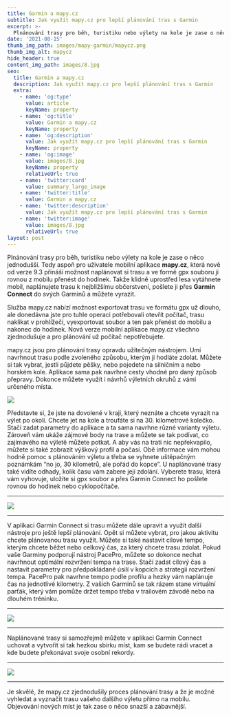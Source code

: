 ```yaml
---
title: Garmin a mapy.cz
subtitle: Jak využít mapy.cz pro lepší plánování tras s Garmin
excerpt: >-
  Plnánování trasy pro běh, turistiku nebo výlety na kole je zase o něco jednodušší. Tedy aspoň pro uživatele mobilní aplikace Mapy.cz, která nově od verze 9.3 přináší možnost naplánovat si trasu a ve formě gpx souboru ji rovnou z mobilu přenést do hodinek. Takže klidně uprostřed lesa vytáhnete mobil, naplánujete trasu k nejbližšímu občerstvení, pošlete ji přes Garmin Connect do svých Garminů a můžete vyrazit.
date: '2021-08-15'
thumb_img_path: images/mapy-garmin/mapycz.png
thumb_img_alt: mapycz
hide_header: true
content_img_path: images/8.jpg
seo:
  title: Garmin a mapy.cz
  description: Jak využít mapy.cz pro lepší plánování tras s Garmin
  extra:
    - name: 'og:type'
      value: article
      keyName: property
    - name: 'og:title'
      value: Garmin a mapy.cz
      keyName: property
    - name: 'og:description'
      value: Jak využít mapy.cz pro lepší plánování tras s Garmin
      keyName: property
    - name: 'og:image'
      value: images/8.jpg
      keyName: property
      relativeUrl: true
    - name: 'twitter:card'
      value: summary_large_image
    - name: 'twitter:title'
      value: Garmin a mapy.cz
    - name: 'twitter:description'
      value: Jak využít mapy.cz pro lepší plánování tras s Garmin
    - name: 'twitter:image'
      value: images/8.jpg
      relativeUrl: true
layout: post
---
```


Plnánování trasy pro běh, turistiku nebo výlety na kole je zase o něco jednodušší. Tedy aspoň pro uživatele mobilní aplikace **mapy.cz**, která nově od verze 9.3 přináší možnost naplánovat si trasu a ve formě gpx souboru ji rovnou z mobilu přenést do hodinek. Takže klidně uprostřed lesa vytáhnete mobil, naplánujete trasu k nejbližšímu občerstvení, pošlete ji přes **Garmin Connect** do svých Garminů a můžete vyrazit.

Služba mapy.cz nabízí možnost exportovat trasu ve formátu gpx už dlouho, ale donedávna jste pro tuhle operaci potřebovali otevřít počítač, trasu naklikat v prohlížeči, vyexportovat soubor a ten pak přenést do mobilu a nakonec do hodinek. Nová verze mobilní aplikace mapy.cz všechno zjednodušuje a pro plánování už počítač nepotřebujete. 

mapy.cz jsou pro plánování trasy opravdu užitečným nástrojem. Umí navrhnout trasu podle zvoleného způsobu, kterým ji hodláte zdolat. Můžete si tak vybrat, jestli půjdete pěšky, nebo pojedete na silničním a nebo horském kole. Aplikace sama pak navrhne cesty vhodné pro daný způsob přepravy. Dokonce můžete využít i návrhů výletních okruhů z vámi určeného místa.

![](/images/mapy-garmin/6.png)

Představte si, že jste na dovolené v kraji, který neznáte a chcete vyrazit na výlet po okolí. Chcete jet na kole a troufáte si na 30. kilometrové kolečko. Stačí zadat parametry do aplikace a ta sama navrhne různé varianty výletu. Zároveň vám ukáže zájmové body na trase a můžete se tak podívat, co zajímavého na výletě můžete potkat. A aby vás na trati nic nepřekvapilo, můžete si také zobrazit výškový profil a počasí. Obě informace vám mohou hodně pomoc s plánováním výletu a třeba se vyhnete uštěpačným poznámkám “no jo, 30 kilometrů, ale pořád do kopce”.  U naplánované trasy také vidíte odhady, kolik času vám zabere její zdolání. Vyberete trasu, která vám vyhovuje, uložíte si gpx soubor a přes Garmin Connect ho pošlete rovnou do hodinek nebo cyklopočítače.

<hr />

![](/images/mapy-garmin/1.png)

<hr /> 

V aplikaci Garmin Connect si trasu můžete dále upravit a využít další nástroje pro ještě lepší plánování. Opět si můžete vybrat, pro jakou aktivitu chcete plánovanou trasu využít. Můžete si také nastavit cílové tempo, kterým chcete běžet nebo celkový čas, za který chcete trasu zdolat. Pokud vaše Garminy podporují nástroj PacePro, můžete so dokonce nechat navrhnout optimální rozvržení tempa na trase. Stačí zadat cílový čas a nastavit parametry pro předpokládané úsilí v kopcích a strategii rozvržení tempa. PacePro pak navrhne tempo podle profilu a hezky vám naplánuje čas na jednotlivé kilometry. Z vašich Garminů se tak rázem stane virtuální parťák, který vám pomůže držet tempo třeba v trailovém závodě nebo na dlouhém tréninku.
<hr />

![](/images/mapy-garmin/3.png)
<hr />

Naplánované trasy si samozřejmě můžete v aplikaci Garmin Connect uchovat a vytvořit si tak hezkou sbírku míst, kam se budete rádi vracet a kde budete překonávat svoje osobní rekordy. 

<hr />

![](/images/mapy-garmin/5.png)

<hr />

Je skvělé, že mapy.cz zjednodušily proces plánování trasy a že je možné vyhledat a vyznačit trasu vašeho dalšího výletu přímo na mobilu. Objevování nových míst je tak zase o něco snazší a zábavnější. 
